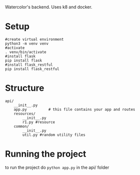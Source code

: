 Watercolor's backend. Uses k8 and docker.
# Setup
	#create virtual environment
	python3 -m venv venv
	#activate
	. venv/bin/activate
	#install flask
	pip install flask
	#install flask_restful
	pip install flask_restful
# Structure 
	api/
		__init__.py
		app.py          # this file contains your app and routes
		resources/
			__init__.py
			r1.py #resource 
		common/
			__init__.py
			util.py #random utility files


# Running the project
to run the project do `python app.py` in the api/ folder
